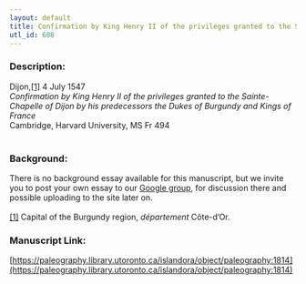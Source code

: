 ```yaml
---
layout: default
title: Confirmation by King Henry II of the privileges granted to the Sainte-Chapelle of Dijon by his predecessors the Dukes of Burgundy and Kings of France
utl_id: 608
---
```


### Description:

Dijon,<a id="_ftnref1">[[1]](#_ftn1)</a> 4 July 1547<br>
_Confirmation by King Henry II of the privileges granted to the Sainte-Chapelle of Dijon by his predecessors the Dukes of Burgundy and Kings of France_<br>
Cambridge, Harvard University, MS Fr 494<br>
 <br>


### Background:

There is no background essay available for this manuscript, but we invite you to post your own essay to our [Google group](https://paleography.library.utoronto.ca/content/group-work), for discussion there and possible uploading to the site later on.<br><br>
<a id="_ftn1">[[1]](#_ftnref1)</a> Capital of the Burgundy region, _département_ Côte-d’Or. <br>


### Manuscript Link:

[https://paleography.library.utoronto.ca/islandora/object/paleography:1814](https://paleography.library.utoronto.ca/islandora/object/paleography:1814)